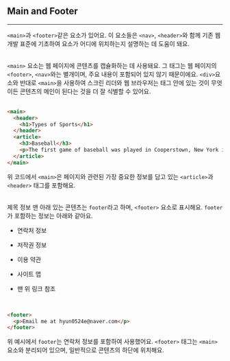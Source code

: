 ## Main and Footer
---
`<main>`과 `<footer>`같은 요소가 있어요. 이 요소들은 `<nav>`, `<header>`와 함께 기존 웹 개발 표준에 기초하여 요소가 어디에 위치하는지 설명하는 데 도움이 돼요.
<br>
<br>

`<main>` 요소는 웹 페이지에 콘텐츠를 캡슐화하는 데 사용돼요. 그 태그는 웹 페이지의 `<footer>`, `<nav>`와는 별개이며, 주요 내용이 포함되어 있지 않기 때문이에요. `<div>`요소와 반대로 `<main>`을 사용하여 스크린 리더와 웹 브라우저는 태그 안에 있는 것이 무엇이든 콘텐츠의 메인이 된다는 것을 더 잘 식별할 수 있어요.
<br>
<br>

```html
<main>
  <header>
    <h1>Types of Sports</h1>
  </header>
  <article>
    <h3>Baseball</h3>
    <p>The first game of baseball was played in Cooperstown, New York in the summer of 1839.</p>
  </article>
</main>
```

위 코드에서 `<main>`은 페이지와 관련된 가장 중요한 정보를 담고 있는 `<article>`과 `<header>` 태그를 포함해요.
<br>
<br>

제목 정보 맨 아래 있는 콘텐츠는 `footer`라고 하며, `<footer>` 요소로 표시해요. `footer`가 포함하는 정보는 아래와 같아요.

- 연락처 정보

- 저작권 정보

- 이용 약관

- 사이트 맵

- 맨 위 링크 참조

<br>

```html
<footer>
  <p>Email me at hyun0524e@naver.com</p>
</footer>
```

위 예시에서 `footer`는 연락처 정보를 포함하여 사용했어요. `<footer>` 태그는 `<main>`요소와 분리되어 있으며, 일반적으로 콘텐츠의 하단에 위치해요.